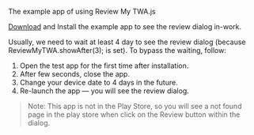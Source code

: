 The example app of using Review My TWA.js

[Download](https://github.com/realhirak/twa-review/raw/refs/heads/main/Review-My-TWA-Test.apk) and Install the example app to see the review dialog in-work.

Usually, we need to wait at least 4 day to see the review dialog (because ReviewMyTWA.showAfter(3); is set). To bypass the waiting, follow:

1. Open the test app for the first time after installation.  
2. After few seconds, close the app.  
3. Change your device date to 4 days in the future.  
4. Re-launch the app — you will see the review dialog.

> Note: This app is not in the Play Store, so you will see a not found page in the play store when click on the Review button within the dialog.
